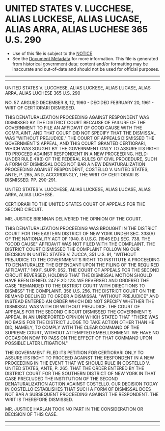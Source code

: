 ---
---

# UNITED STATES V. LUCCHESE, ALIAS LUCKESE, ALIAS LUCASE, ALIAS ARRA, ALIAS LUCHESE 365 U.S. 290

* Use of this file is subject to the [NOTICE](https://github.com/publicdocs/notice/blob/master/NOTICE)
* See the [Document Metadata](../../../) for more information.
  This file is generated from historical government data; content and/or formatting may be inaccurate and out-of-date and should not be used for official purposes.

----------
----------

UNITED STATES V. LUCCHESE, ALIAS LUCKESE, ALIAS LUCASE, ALIAS ARRA, ALIAS LUCHESE 365 U.S. 290

NO. 57.  ARGUED DECEMBER 8, 12, 1960 - DECIDED FEBRUARY 20, 1961 - WRIT OF CERTIORARI DISMISSED.

THIS DENATURALIZATION PROCEEDING AGAINST RESPONDENT WAS DISMISSED BY THE DISTRICT COURT BECAUSE OF FAILURE OF THE GOVERNMENT TO FILE AN AFFIDAVIT OF GOOD CAUSE WITH THE COMPLAINT, AND THAT COURT DID NOT SPECIFY THAT THE DISMISSAL WAS "WITHOUT PREJUDICE."  THE COURT OF APPEALS DISMISSED THE GOVERNMENT'S APPEAL, AND THIS COURT GRANTED CERTIORARI, WHICH WAS SOUGHT BY THE GOVERNMENT ONLY TO ASSURE ITS RIGHT TO PROCEED AGAINST RESPONDENT IN A NEW PROCEEDING.  HELD:  UNDER RULE 41(B) OF THE FEDERAL RULES OF CIVIL PROCEDURE, SUCH A FORM OF DISMISSAL DOES NOT BAR A NEW DENATURALIZATION PROCEEDING AGAINST RESPONDENT, COSTELLO V. UNITED STATES, ANTE, P. 265, AND, ACCORDINGLY, THE WRIT OF CERTIORARI IS DISMISSED.  PP. 290-291.

UNITED STATES V. LUCCHESE, ALIAS LUCKESE, ALIAS LUCASE, ALIAS ARRA, ALIAS LUCHESE.

CERTIORARI TO THE UNITED STATES COURT OF APPEALS FOR THE SECOND CIRCUIT.

MR. JUSTICE BRENNAN DELIVERED THE OPINION OF THE COURT.

THIS DENATURALIZATION PROCEEDING WAS BROUGHT IN THE DISTRICT COURT FOR THE EASTERN DISTRICT OF NEW YORK UNDER SEC. 338(A) OF THE NATIONALITY ACT OF 1940.  8 U.S.C. (1946 ED.)  SEC.  738.  THE "GOOD CAUSE" AFFIDAVIT WAS NOT FILED WITH THE COMPLAINT.  THE DISTRICT COURT DISMISSED THE COMPLAINT FOLLOWING OUR DECISION IN UNITED STATES V. ZUCCA, 351 U.S. 91, "WITHOUT PREJUDICE TO THE GOVERNMENT'S RIGHT TO INSTITUTE A PROCEEDING TO DENATURALIZE THE DEFENDANT UPON THE FILING OF THE REQUIRED AFFIDAVIT."  149 F. SUPP. 952.  THE COURT OF APPEALS FOR THE SECOND CIRCUIT REVERSED, HOLDING THAT THE DISMISSAL MOTION SHOULD HAVE BEEN DENIED.  247 F.2D 123.  WE REVERSED AND ORDERED THE CASE "REMANDED TO THE DISTRICT COURT WITH DIRECTIONS TO DISMISS" THE COMPLAINT.  356 U.S. 256.  THE DISTRICT COURT ON THE REMAND DECLINED TO ORDER A DISMISSAL "WITHOUT PREJUDICE" AND INSTEAD ENTERED AN ORDER WHICH DID NOT SPECIFY WHETHER THE DISMISSAL WAS WITH OR WITHOUT PREJUDICE.  THE COURT OF APPEALS FOR THE SECOND CIRCUIT DISMISSED THE GOVERNMENT'S APPEAL IN AN UNREPORTED OPINION WHICH STATED THAT "THERE WAS NO BASIS FOR THE DISTRICT JUDGE TO TAKE ACTION OTHER THAN HE DID, NAMELY, TO COMPLY WITH THE CLEAR COMMAND OF THE SUPREME COURT, WITHOUT ATTEMPTED EMBELLISHMENT.  WE HAVE NO OCCASION NOW TO PASS ON THE EFFECT OF THAT COMMAND UPON POSSIBLE LATER LITIGATION."

THE GOVERNMENT FILED ITS PETITION FOR CERTIORARI ONLY TO ASSURE ITS RIGHT TO PROCEED AGAINST THE RESPONDENT IN A NEW PROCEEDING IN THE EVENT THAT WE SHOULD RULE IN COSTELLO V. UNITED STATES, ANTE, P. 265, THAT THE ORDER ENTERED BY THE DISTRICT COURT FOR THE SOUTHERN DISTRICT OF NEW YORK IN THAT CASE PRECLUDED THE INSTITUTION OF THE SECOND DENATURALIZATION ACTION AGAINST COSTELLO.  OUR DECISION TODAY IN COSTELLO ESTABLISHES THAT SUCH A FORM OF DISMISSAL DOES NOT BAR A SUBSEQUENT PROCEEDING AGAINST THE RESPONDENT.  THE WRIT IS THEREFORE DISMISSED.

MR. JUSTICE HARLAN TOOK NO PART IN THE CONSIDERATION OR DECISION OF THIS CASE.


----------
----------

